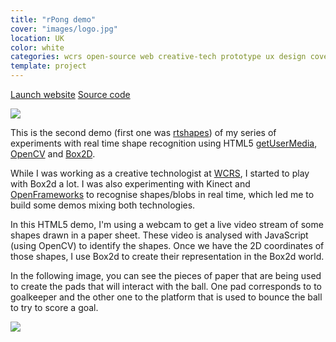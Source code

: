 ```yaml
---
title: "rPong demo"
cover: "images/logo.jpg"
location: UK
color: white
categories: wcrs open-source web creative-tech prototype ux design cover webcam
template: project
---
```


<p class="align-center">
<a class="btn" role="button" href="http://open.joanmira.com/rpong" target="_blank">Launch website</a>
<a class="btn" role="button" href="https://github.com/gazpachu/rpong" target="_blank">Source code</a>
</p>

![](/work/rpong/images/1.jpg)

This is the second demo (first one was [rtshapes](http://joanmira.com/rtshapes)) of my series of experiments with real time shape recognition using HTML5 [getUserMedia](https://developer.mozilla.org/en-US/docs/Web/API/MediaDevices/getUserMedia), [OpenCV](http://docs.opencv.org/3.1.0/d9/d6d/tutorial_table_of_content_aruco.html#gsc.tab=0) and [Box2D](https://github.com/hecht-software/box2dweb).

While I was working as a creative technologist at [WCRS](http://www.wcrs.com/), I started to play with Box2d a lot. I was also experimenting with Kinect and [OpenFrameworks](http://openframeworks.cc/) to recognise shapes/blobs in real time, which led me to build some demos mixing both technologies.

In this HTML5 demo, I'm using a webcam to get a live video stream of some shapes drawn in a paper sheet. These video is analysed with JavaScript (using OpenCV) to identify the shapes. Once we have the 2D coordinates of those shapes, I use Box2d to create their representation in the Box2d world.

In the following image, you can see the pieces of paper that are being used to create the pads that will interact with the ball. One pad corresponds to to goalkeeper and the other one to the platform that is used to bounce the ball to try to score a goal.

![](/work/rpong/images/2.jpg)
